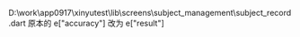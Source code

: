 D:\work\app0917\xinyutest\lib\screens\subject_management\subject_record.dart  原本的 e["accuracy"] 改为 e["result"]

